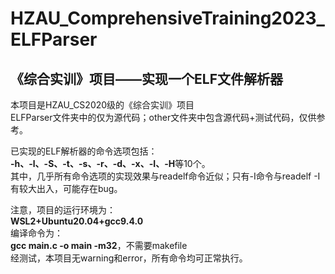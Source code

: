 # HZAU_ComprehensiveTraining2023_ELFParser
## 《综合实训》项目——实现一个ELF文件解析器
本项目是HZAU_CS2020级的《综合实训》项目<br>
ELFParser文件夹中的仅为源代码；other文件夹中包含源代码+测试代码，仅供参考。<br>

已实现的ELF解析器的命令选项包括：<br>
**-h、-l、-S、-t、-s、-r、-d、-x、-I、-H**等10个。<br>
其中，几乎所有命令选项的实现效果与readelf命令近似；只有-I命令与readelf -I有较大出入，可能存在bug。<br>

注意，项目的运行环境为：<br>
**WSL2+Ubuntu20.04+gcc9.4.0** <br>
编译命令为：<br>
**gcc main.c -o main -m32**，不需要makefile <br>
经测试，本项目无warning和error，所有命令均可正常执行。<br>
